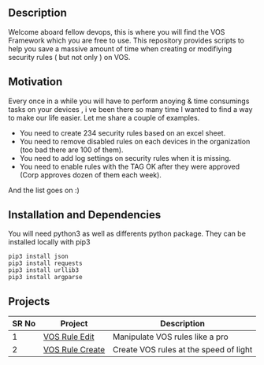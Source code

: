 ## Description

Welcome aboard fellow devops, this is where you will find the VOS Framework which you are free to use.
This repository provides scripts to help you save a massive amount of time when creating or modifiying security rules ( but not only ) on VOS.

## Motivation

Every once in a while you will have to perform anoying & time consumings tasks on your devices , i ve been there so many time  I wanted to find a way to make our life easier. Let me share a couple of examples.

- You need to create 234 security rules based on an excel sheet.
- You need to remove disabled rules on each devices in the organization (too bad there are 100 of them).
- You need to add log settings on security rules when it is missing.
- You need to enable rules with the TAG OK after they were approved (Corp approves dozen of them each week).

And the list goes on :)

## Installation and Dependencies
You will need python3 as well as differents python package. They can be installed locally with pip3
```
pip3 install json
pip3 install requests
pip3 install urllib3
pip3 install argparse
```

## Projects

| SR No | Project                                                                                                                                | Description                                             |
| ----- | -------------------------------------------------------------------------------------------------------------------------------------- | ------------------------------------------------------- |
| 1     | [VOS Rule Edit](https://gitlab.com/versa-networks/devops/-/tree/master/python/VOS%20Framework/rule-edit)                               | Manipulate VOS rules like a pro                         |
| 2     | [VOS Rule Create](https://gitlab.com/versa-networks/devops/-/tree/master/python/VOS%20Framework/rule-create)                           | Create VOS rules at the speed of light                  |